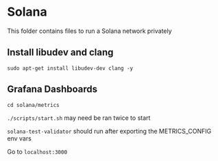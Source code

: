 # Solana

This folder contains files to run a Solana network privately

## Install libudev and clang

`sudo apt-get install libudev-dev clang -y`

## Grafana Dashboards

`cd solana/metrics`

`./scripts/start.sh` may need be ran twice to start

`solana-test-validator` should run after exporting the METRICS_CONFIG env vars

Go to `localhost:3000`